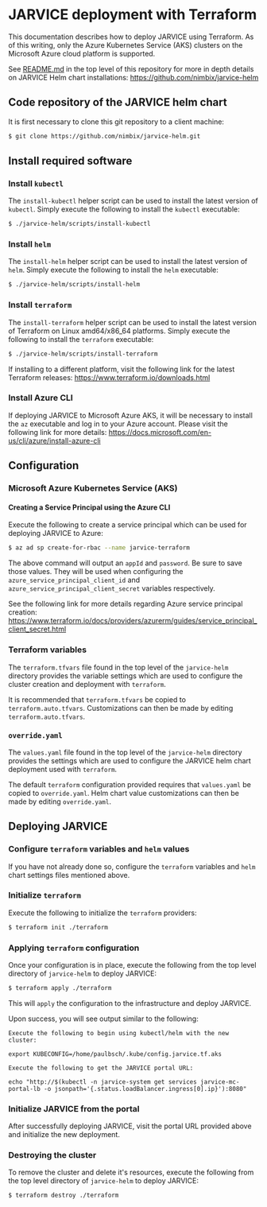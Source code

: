 # JARVICE deployment with Terraform

This documentation describes how to deploy JARVICE using Terraform.
As of this writing, only the Azure Kubernetes Service (AKS) clusters on the
Microsoft Azure cloud platform is supported.

See [README.md](README.md) in the top level of this repository for more
in depth details on JARVICE Helm chart installations:
https://github.com/nimbix/jarvice-helm

## Code repository of the JARVICE helm chart

It is first necessary to clone this git repository to a client machine:

```bash
$ git clone https://github.com/nimbix/jarvice-helm.git
```

## Install required software

### Install `kubectl`

The `install-kubectl` helper script can be used to install the latest
version of `kubectl`.
Simply execute the following to install the `kubectl` executable:
```bash
$ ./jarvice-helm/scripts/install-kubectl
```

### Install `helm`

The `install-helm` helper script can be used to install the latest
version of `helm`.
Simply execute the following to install the `helm` executable:
```bash
$ ./jarvice-helm/scripts/install-helm
```

### Install `terraform`

The `install-terraform` helper script can be used to install the latest
version of Terraform on Linux amd64/x86_64 platforms.
Simply execute the following to install the `terraform` executable:
```bash
$ ./jarvice-helm/scripts/install-terraform
```

If installing to a different platform, visit the following link for the
latest Terraform releases:
https://www.terraform.io/downloads.html

### Install Azure CLI

If deploying JARVICE to Microsoft Azure AKS, it will be necessary to install
the `az` executable and log in to your Azure account.  Please visit the
following link for more details:
https://docs.microsoft.com/en-us/cli/azure/install-azure-cli

## Configuration

### Microsoft Azure Kubernetes Service (AKS)

#### Creating a Service Principal using the Azure CLI

Execute the following to create a service principal which can be used for
deploying JARVICE to Azure:
```bash
$ az ad sp create-for-rbac --name jarvice-terraform
```

The above command will output an `appId` and `password`.  Be sure to save
those values.  They will be used when configuring the
`azure_service_principal_client_id` and
`azure_service_principal_client_secret` variables respectively.

See the following link for more details regarding Azure service principal
creation:
https://www.terraform.io/docs/providers/azurerm/guides/service_principal_client_secret.html

### Terraform variables

The `terraform.tfvars` file found in the top level of the `jarvice-helm`
directory provides the variable settings which are used to configure
the cluster creation and deployment with `terraform`.

It is recommended that `terraform.tfvars` be copied to `terraform.auto.tfvars`.
Customizations can then be made by editing `terraform.auto.tfvars`.

### `override.yaml`

The `values.yaml` file found in the top level of the `jarvice-helm`
directory provides the settings which are used to configure the JARVICE helm
chart deployment used with `terraform`.

The default `terraform` configuration provided requires that `values.yaml` be
copied to `override.yaml`.
Helm chart value customizations can then be made by editing `override.yaml`.

## Deploying JARVICE

### Configure `terraform` variables and `helm` values

If you have not already done so, configure the `terraform` variables and
`helm` chart settings files mentioned above.

### Initialize `terraform`

Execute the following to initialize the `terraform` providers:

```bash
$ terraform init ./terraform
```

### Applying `terraform` configuration

Once your configuration is in place, execute the following from the top level
directory of `jarvice-helm` to deploy JARVICE:

```bash
$ terraform apply ./terraform
```

This will `apply` the configuration to the infrastructure and deploy JARVICE.

Upon success, you will see output similar to the following:
```
Execute the following to begin using kubectl/helm with the new cluster:

export KUBECONFIG=/home/paulbsch/.kube/config.jarvice.tf.aks

Execute the following to get the JARVICE portal URL:

echo "http://$(kubectl -n jarvice-system get services jarvice-mc-portal-lb -o jsonpath='{.status.loadBalancer.ingress[0].ip}'):8080"
```

### Initialize JARVICE from the portal

After successfully deploying JARVICE, visit the portal URL provided above
and initialize the new deployment.

### Destroying the cluster

To remove the cluster and delete it's resources, execute the following from
the top level directory of `jarvice-helm` to deploy JARVICE:

```bash
$ terraform destroy ./terraform
```

